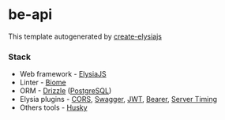 # be-api

This template autogenerated by [create-elysiajs](https://github.com/kravetsone/create-elysiajs)

### Stack
- Web framework - [ElysiaJS](https://elysiajs.com/)
- Linter - [Biome](https://biomejs.dev/)
- ORM - [Drizzle](https://orm.drizzle.team/) ([PostgreSQL](https://www.postgresql.org/))
- Elysia plugins - [CORS](https://elysiajs.com/plugins/cors.html), [Swagger](https://elysiajs.com/plugins/swagger.html), [JWT](https://elysiajs.com/plugins/jwt.html), [Bearer](https://elysiajs.com/plugins/bearer.html), [Server Timing](https://elysiajs.com/plugins/server-timing.html)
- Others tools - [Husky](https://typicode.github.io/husky/)